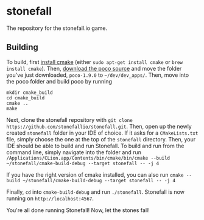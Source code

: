 # stonefall
The repository for the stonefall.io game.

## Building
To build, first [install cmake](https://cmake.org/install/) (either `sudo apt-get install cmake` or `brew install cmake`). Then, [download the poco source](https://pocoproject.org/download/index.html) and move the folder you've just downloaded, `poco-1.9.0` to `~/dev/dev_apps/`. Then, move into the poco folder and build poco by running
```
mkdir cmake_build
cd cmake_build
cmake ..
make
```
Next, clone the stonefall repository with `git clone https://github.com/stonefallio/stonefall.git`. Then, open up the newly created `stonefall` folder in your IDE of choice. If it asks for a `CMakeLists.txt` file, simply choose the one at the top of the `stonefall` directory. Then, your IDE should be able to build and run Stonefall. To build and run from the command line, simply navigate into the folder and run `/Applications/CLion.app/Contents/bin/cmake/bin/cmake --build ~/stonefall/cmake-build-debug --target stonefall -- -j 4`

If you have the right version of cmake installed, you can also run `cmake --build ~/stonefall/cmake-build-debug --target stonefall -- -j 4`

Finally, `cd` into `cmake-build-debug` and run `./stonefall`. Stonefall is now running on `http://localhost:4567`.

You're all done running Stonefall! Now, let the stones fall!